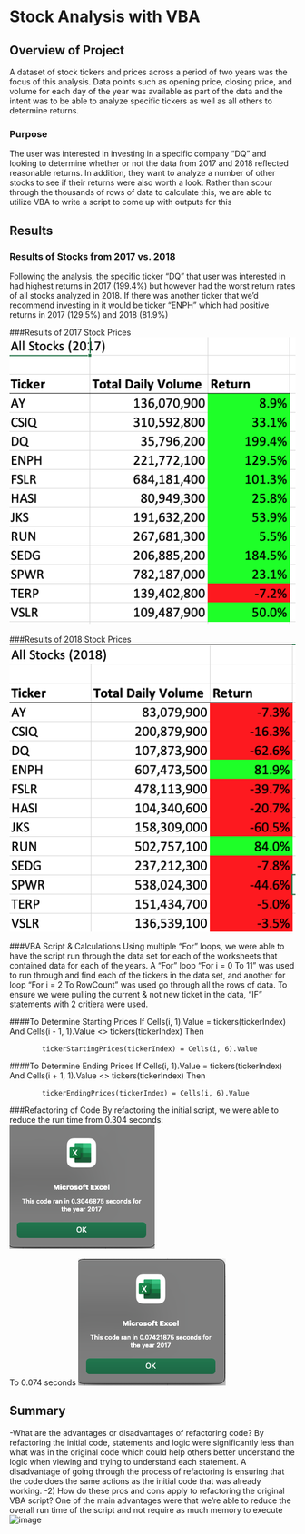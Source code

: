 # Stock Analysis with VBA

## Overview of Project
A dataset of stock tickers and prices across a period of two years was the focus of this analysis. Data points such as opening price, closing price, and volume for each day of the year was available as part of the data and the intent was to be able to analyze specific tickers as well as all others to determine returns.

### Purpose
The user was interested in investing in a specific company “DQ” and looking to determine whether or not the data from 2017 and 2018 reflected reasonable returns. In addition, they want to analyze a number of other stocks to see if their returns were also worth a look. Rather than scour through the thousands of rows of data to calculate this, we are able to utilize VBA to write a script to come up with outputs for this

## Results

### Results of Stocks from 2017 vs. 2018
Following the analysis, the specific ticker “DQ” that user was interested in had highest returns in 2017 (199.4%) but however had the worst return rates of all stocks analyzed in 2018. If there was another ticker that we’d recommend investing in it would be ticker “ENPH” which had positive returns in 2017 (129.5%) and 2018 (81.9%)

###Results of 2017 Stock Prices
![2017 Stock Returns](https://github.com/bdang303/stock-analysis/blob/main/AllStocks2017.png)

###Results of 2018 Stock Prices
![2018 Stock Returns](https://github.com/bdang303/stock-analysis/blob/main/AllStocks2018.png)

###VBA Script & Calculations
Using multiple “For” loops, we were able to have the script run through the data set for each of the worksheets that contained data for each of the years. A “For” loop “For i = 0 To 11” was used to run through and find each of the tickers in the data set, and another for loop “For i = 2 To RowCount” was used go through all the rows of data. To ensure we were pulling the current & not new ticket in the data, “IF” statements with 2 critiera were used. 

####To Determine Starting Prices
If Cells(i, 1).Value = tickers(tickerIndex) And Cells(i - 1, 1).Value <> tickers(tickerIndex) Then
          
            tickerStartingPrices(tickerIndex) = Cells(i, 6).Value

####To Determine Ending Prices
If Cells(i, 1).Value = tickers(tickerIndex) And Cells(i + 1, 1).Value <> tickers(tickerIndex) Then
            
            tickerEndingPrices(tickerIndex) = Cells(i, 6).Value

###Refactoring of Code
By refactoring the initial script, we were able to reduce the run time from 0.304 seconds:
![Initial Code Run Time](https://github.com/bdang303/stock-analysis/blob/main/IntiialScriptRunTime.png)

To 0.074 seconds
![Refactored Code Run Time](https://github.com/bdang303/stock-analysis/blob/main/RefactoredRunTime.png)


## Summary
-What are the advantages or disadvantages of refactoring code? By refactoring the initial code, statements and logic were significantly less than what was in the original code which could help others better understand the logic when viewing and trying to understand each statement. A disadvantage of going through the process of refactoring is ensuring that the code does the same actions as the initial code that was already working. 
-2) How do these pros and cons apply to refactoring the original VBA script? One of the main advantages were that we’re able to reduce the overall run time of the script and not require as much memory to execute
![image](https://user-images.githubusercontent.com/93288351/148703970-4cea532c-2e98-4925-aec9-d2a1c4b7d7e5.png)
